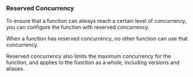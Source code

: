 ### Reserved Concurrency

To ensure that a function can always reach a certain level of concurrency, you can configure the function with reserved concurrency.

When a function has reserved concurrency, no other function can use that concurrency.

Reserved concurrency also limits the maximum concurrency for the function, and applies to the function as a whole, including versions and aliases.
